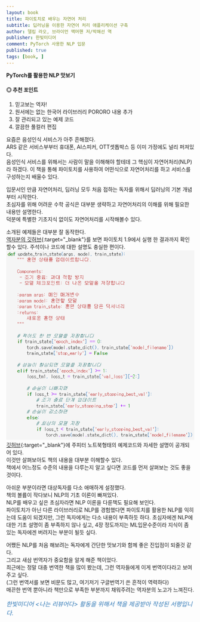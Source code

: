 ```yaml
---
layout: book
title: 파이토치로 배우는 자연어 처리
subtitle: 딥러닝을 이용한 자연어 처리 애플리케이션 구축
author: 델립 라오, 브라이언 맥머핸 저/박해선 역
publisher: 한빛미디어
comment: PyTorch 사용한 NLP 입문 
published: true
tags: [book, ]
---
```


**PyTorch를 활용한 NLP 맛보기**

#### ◎ 추천 포인트
1. 믿고보는 역자!
2. 원서에는 없는 한국어 라이브러리 PORORO 내용 추가
3. 잘 관리되고 있는 예제 코드
4. 깔끔한 풀컬러 편집

<p></p>

요즘은 음성인식 서비스가 아주 흔해졌다.  
ARS 같은 서비스부부터 휴대폰, AI스피커, OTT셋톱박스 등 이미 가정에도 널리 퍼져있다.  
음성인식 서비스를 위해서는 사람이 말을 이해해야 할테데 그 핵심이 자연어처리(NLP)라 하겠다.
이 책을 통해 파이토치를 사용하여 어떤식으로 자연어처리를 하고 서비스를 구성하는지 배울수 있다.

입문서인 만큼 자연어처리, 딥러닝 모두 처음 접하는 독자를 위해서 딥러닝의 기본 개념부터 시작한다.  
초심자를 위해 어려운 수학 공식은 대부분 생략하고 자연어처리의 이해를 위해 필요한 내용만 설명한다.  
덕분에 특별한 기초지식 없이도 자연어처리를 시작해볼수 있다.

소개된 예제들은 대부분 잘 동작한다.  
[역자분의 깃허브](https://github.com/rickiepark/nlp-with-pytorch){:target="_blank"}를 보면 
파이토치 1.9에서 실행 한 결과까지 확인할수 있다.
주석이나 코드에 대한 설명도 충실한 편이다.  
![](../../img/2021-12-23-파이토치로%20배우는%20자연어%20처리/2021-12-23-13-34-46.png)  
[깃허브](https://github.com/rickiepark/nlp-with-pytorch){:target="_blank"}에 주피터 노트북형태의 예제코드와 자세한 설명이 공개되어 있다.  
이것만 살펴보아도 책의 내용을 대부분 이해할수 있다.  
책에서 어느정도 수준의 내용을 다루는지 알고 싶다면 코드를 먼저 살펴보는 것도 좋을것이다.  

아쉬운 부분이라면 대상독자를 다소 애매하게 설정했다.  
책의 볼륨이 작다보니 NLP의 기초 이론이 빠져있다.  
NLP를 배우고 싶은 초심자라면 NLP 이론을 다룬책도 필요해 보인다.  
파이토치가 아닌 다른 라이브러리로 NLP를 경험했다면 파이토치를 활용한 NLP를 익히는데 도움이 되겠지만, 그런 독자에게는 다소 내용이 부족하듯 하다.
초심자에겐 NLP에 대한 기초 설명이 좀 부족하지 않나 싶고, 4장 정도까지는 ML입문수준이라 지식이 좀 있는 독자에겐 버려지는 부분이 될듯 싶다.  

어쨌든 NLP를 처음 해보려는 독자에게 간단한 맛보기와 함께 좋은 진입점이 되줄것 같다.  
그리고 새삼 번역자가 중요함을 알게 해준 책이었다.  
최근에는 정말 대충 번역한 책을 많이 봤는데, 그런 역자들에게 이게 번역이다라고 보여주고 싶다.  
(그런 번역서를 보면 비문도 많고, 여기저기 구글번역기 쓴 흔적이 역력하다)  
매끈한 번역 뿐아니라 책만으로 부족한 부분까지 채워주려는 역자분의 노고가 느껴진다.  


<p></p>
<p style="color: #337ab7;font-size: medium;"><em>한빛미디어 &lt;나는 리뷰어다&gt; 활동을 위해서 책을 제공받아 작성된 서평입니다.</em></p>
<p></p>
